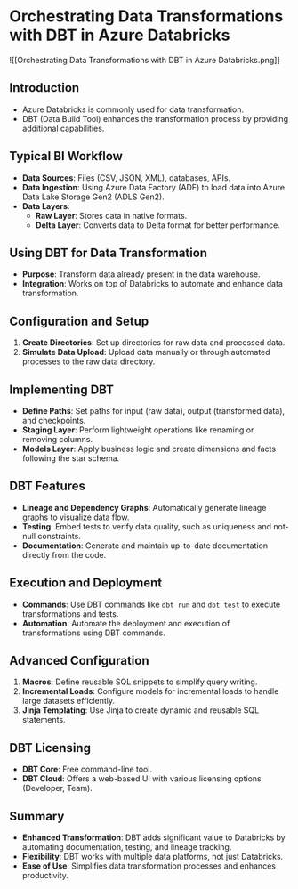 # Orchestrating Data Transformations with DBT in Azure Databricks

![[Orchestrating Data Transformations with DBT in Azure Databricks.png]]

## Introduction
- Azure Databricks is commonly used for data transformation.
- DBT (Data Build Tool) enhances the transformation process by providing additional capabilities.

## Typical BI Workflow
- **Data Sources**: Files (CSV, JSON, XML), databases, APIs.
- **Data Ingestion**: Using Azure Data Factory (ADF) to load data into Azure Data Lake Storage Gen2 (ADLS Gen2).
- **Data Layers**:
  - **Raw Layer**: Stores data in native formats.
  - **Delta Layer**: Converts data to Delta format for better performance.

## Using DBT for Data Transformation
- **Purpose**: Transform data already present in the data warehouse.
- **Integration**: Works on top of Databricks to automate and enhance data transformation.

## Configuration and Setup
1. **Create Directories**: Set up directories for raw data and processed data.
2. **Simulate Data Upload**: Upload data manually or through automated processes to the raw data directory.

## Implementing DBT
- **Define Paths**: Set paths for input (raw data), output (transformed data), and checkpoints.
- **Staging Layer**: Perform lightweight operations like renaming or removing columns.
- **Models Layer**: Apply business logic and create dimensions and facts following the star schema.

## DBT Features
- **Lineage and Dependency Graphs**: Automatically generate lineage graphs to visualize data flow.
- **Testing**: Embed tests to verify data quality, such as uniqueness and not-null constraints.
- **Documentation**: Generate and maintain up-to-date documentation directly from the code.

## Execution and Deployment
- **Commands**: Use DBT commands like `dbt run` and `dbt test` to execute transformations and tests.
- **Automation**: Automate the deployment and execution of transformations using DBT commands.

## Advanced Configuration
1. **Macros**: Define reusable SQL snippets to simplify query writing.
2. **Incremental Loads**: Configure models for incremental loads to handle large datasets efficiently.
3. **Jinja Templating**: Use Jinja to create dynamic and reusable SQL statements.

## DBT Licensing
- **DBT Core**: Free command-line tool.
- **DBT Cloud**: Offers a web-based UI with various licensing options (Developer, Team).

## Summary
- **Enhanced Transformation**: DBT adds significant value to Databricks by automating documentation, testing, and lineage tracking.
- **Flexibility**: DBT works with multiple data platforms, not just Databricks.
- **Ease of Use**: Simplifies data transformation processes and enhances productivity.
